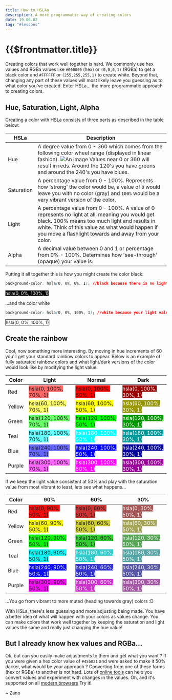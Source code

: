 ```yaml
---
title: How to HSLAa
description: A more programmatic way of creating colors
date: 19.06.02
tag: "#lessons"
---
```


# {{$frontmatter.title}}

<Badge :text="$frontmatter.date" />
<Badge :text="$frontmatter.tag" />

Creating colors that work well together is hard. We commonly use hex values and RGBa values like `#000000` (hex) or `(0,0,0,1)` (RGBa) to get a black color and `#FFFFFF` or `(255,255,255,1)` to create white. Beyond that, changing any part of these values will most likely leave you guessing as to what color you've created. Enter HSLa... the more programmatic approach to creating colors.

## Hue, Saturation, Light, Alpha

Creating a color with HSLa consists of three parts as described in the table below:

| HSLa       | Description                                                                                                                                                                                                                                                                            |
| ---------- | -------------------------------------------------------------------------------------------------------------------------------------------------------------------------------------------------------------------------------------------------------------------------------------- |
| Hue        | A degree value from 0 - 360 which comes from the following color wheel range (displayed in linear fashion). ![An image](../.vuepress/public/images/posts/hsla-hue.png) Values near 0 or 360 will result in reds. Around the 120's you have greens and around the 240's you have blues. |
| Saturation | A percentage value from 0 - 100%. Represents how 'strong' the color would be, a value of `0` would leave you with no color (gray) and `100%` would be a very vibrant version of the color.                                                                                             |
| Light      | A percentage value from 0 - 100%. A value of 0 represents no light at all, meaning you would get black. 100% means too much light and results in white. Think of this value as what would happen if you move a flashlight towards and away from your color.                            |
| Alpha      | A decimal value between 0 and 1 or percentage from 0% - 100%. Determines how 'see-through' (opaque) your value is.                                                                                                                                                                     |

<style>
.wt{color:white;}

.black{background-color:hsla(0, 0%, 0%, 1);}
.white{background-color:hsla(0, 0%, 100%, 1);}

.red-1{background-color:hsla(0, 100%, 70%, 1);}
.red-2{background-color:hsla(0, 100%, 50%, 1);}
.red-3{background-color:hsla(0, 100%, 30%, 1);}

.yellow-1{background-color:hsla(60, 100%, 70%, 1);}
.yellow-2{background-color:hsla(60, 100%, 50%, 1);}
.yellow-3{background-color:hsla(60, 100%, 30%, 1);}

.green-1{background-color:hsla(120, 100%, 70%, 1);}
.green-2{background-color:hsla(120, 100%, 50%, 1);}
.green-3{background-color:hsla(120, 100%, 30%, 1);}

.teal-1{background-color:hsla(180, 100%, 70%, 1);}
.teal-2{background-color:hsla(180, 100%, 50%, 1);}
.teal-3{background-color:hsla(180, 100%, 30%, 1);}

.blue-1{background-color:hsla(240, 100%, 70%, 1);}
.blue-2{background-color:hsla(240, 100%, 50%, 1);}
.blue-3{background-color:hsla(240, 100%, 30%, 1);}

.purple-1{background-color:hsla(300, 100%, 70%, 1);}
.purple-2{background-color:hsla(300, 100%, 50%, 1);}
.purple-3{background-color:hsla(300, 100%, 30%, 1);}

/* ======= */

.red-1.bm{background-color:hsla(0, 90%, 50%, 1);}
.red-2.bm{background-color:hsla(0, 60%, 50%, 1);}
.red-3.bm{background-color:hsla(0, 30%, 50%, 1);}

.yellow-1.bm{background-color:hsla(60, 90%, 50%, 1);}
.yellow-2.bm{background-color:hsla(60, 60%, 50%, 1);}
.yellow-3.bm{background-color:hsla(60, 30%, 50%, 1);}

.green-1.bm{background-color:hsla(120, 90%, 50%, 1);}
.green-2.bm{background-color:hsla(120, 60%, 50%, 1);}
.green-3.bm{background-color:hsla(120, 30%, 50%, 1);}

.teal-1.bm{background-color:hsla(180, 90%, 50%, 1);}
.teal-2.bm{background-color:hsla(180, 60%, 50%, 1);}
.teal-3.bm{background-color:hsla(180, 30%, 50%, 1);}

.blue-1.bm{background-color:hsla(240, 90%, 50%, 1);}
.blue-2.bm{background-color:hsla(240, 60%, 50%, 1);}
.blue-3.bm{background-color:hsla(240, 30%, 50%, 1);}

.purple-1.bm{background-color:hsla(300, 90%, 50%, 1);}
.purple-2.bm{background-color:hsla(300, 60%, 50%, 1);}
.purple-3.bm{background-color:hsla(300, 30%, 50%, 1);}
</style>

Putting it all together this is how you might create the color black:

```css
background-color: hsla(0, 0%, 0%, 1); //black because there is no light value.
```

<span class="black wt">hsla(0, 0%, 100%, 1)</span>

...and the color white

```css
background-color: hsla(0, 0%, 100%, 1); //white because your light value is 100%
```

<span class="white " style="border:1px solid hsla(0,0%,0%,1);" >hsla(0, 0%, 100%, 1)</span>

## Create the rainbow

Cool, now something more interesting. By moving in hue increments of 60 you'll get your standard rainbow colors to appear. Below is an example of fully saturated rainbow colors and what light/dark versions of the color would look like by modifying the light value.

| Color  | Light                                                  | Normal                                                   | Dark                                                     |
| ------ | ------------------------------------------------------ | -------------------------------------------------------- | -------------------------------------------------------- |
| Red    | <span class="red-1  ">hsla(0, 100%, 70%, 1)</span>     | <span class="red-2 ">hsla(0, 100%, 50%, 1)</span>        | <span class="red-3 wt">hsla(0, 100%, 30%, 1)</span>      |
| Yellow | <span class="yellow-1  ">hsla(60, 100%, 70%, 1)</span> | <span class="yellow-2 ">hsla(60, 100%, 50%, 1)</span>    | <span class="yellow-3 wt">hsla(60, 100%, 30%, 1)</span>  |
| Green  | <span class="green-1  ">hsla(120, 100%, 70%, 1)</span> | <span class="green-2 ">hsla(120, 100%, 50%, 1)</span>    | <span class="green-3 wt">hsla(120, 100%, 30%, 1)</span>  |
| Teal   | <span class="teal-1  ">hsla(180, 100%, 70%, 1)</span>  | <span class="teal-2 wt">hsla(180, 100%, 50%, 1)</span>   | <span class="teal-3 wt">hsla(180, 100%, 30%, 1)</span>   |
| Blue   | <span class="blue-1 ">hsla(240, 100%, 70%, 1)</span>   | <span class="blue-2 wt">hsla(240, 100%, 50%, 1)</span>   | <span class="blue-3 wt">hsla(240, 100%, 30%, 1)</span>   |
| Purple | <span class="purple-1 ">hsla(300, 100%, 70%, 1)</span> | <span class="purple-2 wt">hsla(300, 100%, 50%, 1)</span> | <span class="purple-3 wt">hsla(300, 100%, 30%, 1)</span> |

If we keep the light value consistent at 50% and play with the saturation value from most vibrant to least, lets see what happens...

| Color  | 90%                                                      | 60%                                                        | 30%                                                        |
| ------ | -------------------------------------------------------- | ---------------------------------------------------------- | ---------------------------------------------------------- |
| Red    | <span class="red-1  bm">hsla(0, 90%, 50%, 1)</span>      | <span class="red-2 bm">hsla(0, 60%, 50%, 1)</span>         | <span class="red-3 wt bm">hsla(0, 30%, 50%, 1)</span>      |
| Yellow | <span class="yellow-1  bm">hsla(60, 90%, 50%, 1)</span>  | <span class="yellow-2 bm">hsla(60, 60%, 50%, 1)</span>     | <span class="yellow-3 wt bm">hsla(60, 30%, 50%, 1)</span>  |
| Green  | <span class="green-1  bm">hsla(120, 90%, 50%, 1)</span>  | <span class="green-2 bm">hsla(120, 60%, 50%, 1)</span>     | <span class="green-3 wt bm">hsla(120, 30%, 50%, 1)</span>  |
| Teal   | <span class="teal-1  bm">hsla(180, 90%, 50%, 1)</span>   | <span class="teal-2 wt bm">hsla(180, 60%, 50%, 1)</span>   | <span class="teal-3 wt bm">hsla(180, 30%, 50%, 1)</span>   |
| Blue   | <span class="blue-1 wt bm">hsla(240, 90%, 50%, 1)</span> | <span class="blue-2 wt bm">hsla(240, 60%, 50%, 1)</span>   | <span class="blue-3 wt bm">hsla(240, 30%, 50%, 1)</span>   |
| Purple | <span class="purple-1 bm">hsla(300, 90%, 50%, 1)</span>  | <span class="purple-2 wt bm">hsla(300, 60%, 50%, 1)</span> | <span class="purple-3 wt bm">hsla(300, 30%, 50%, 1)</span> |

...You go from vibrant to more muted (heading towards gray) colors :D

With HSLa, there's less guessing and more adjusting being made. You have a better idea of what will happen with your colors as values change. You can make colors that work well together by keeping the saturation and light values the same and really just changing the hue value!

## But I already know hex values and RGBa...

Ok, but can you easily make adjustments to them and get what you want ? If you were given a hex color value of `#45b021` and were asked to make it 50% darker, what would be your approach ? Converting from one of these forms (hex or RGBa) to another is not hard. Lots of [online tools](http://hslpicker.com/#011a4b) can help you convert values and experiment with changes in the values. Oh, and it's supported on all [modern browsers](https://caniuse.com/#feat=css3-colors) Try it!

~ Zano
